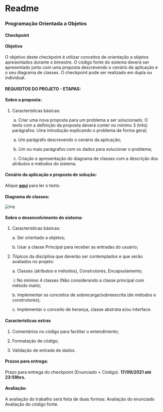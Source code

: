 # Readme

### **Programação Orientada a Objetos**

#### **Checkpoint**

#### **Objetivo**

O objetivo deste checkpoint é utilizar conceitos de orientação a objetos apresentados durante o bimestre. O código fonte do sistema deverá ser apresentado junto com uma proposta descrevendo o cenário de aplicação e o seu diagrama de classes. O checkpoint pode ser realizado em dupla ou individual. 



#### **REQUISITOS DO PROJETO -** **ETAPAS**:



#### **Sobre a proposta:**

1. Características básicas:

   ​	a. Criar uma nova proposta para um problema a ser solucionado. O texto com a definição da proposta deverá conter no 		mínimo 3 (três) parágrafos: Uma introdução explicando o problema de forma geral; 

   ​	a. Um parágrafo descrevendo o cenário da aplicação;

   ​	b. Um ou mais parágrafos com os dados para solucionar o problema;

   ​	c. Criação e apresentação do diagrama de classes com a descrição dos atributos e métodos do sistema.



#### **Cenário da aplicação e proposta de solução:**



Alique **[aqui](https://github.com/FlipeFrontDev/dh-poo-checkpoint1/blob/main/Proposta%20do%20sistema-checkpoint.pdf)** para ler o texto.



#### **Diagrama de classes:**



<img src="https://i.imgur.com/Q02zzMy.png" alt="img" style="zoom:80%;" />



#### **Sobre o desenvolvimento do sistema:**

1. Características básicas:

   a. Ser orientado a objetos;

   b. Usar a classe Principal para receber as entradas do usuário;

   

2. Tópicos da disciplina que deverão ser contemplados e que serão avaliados no projeto:

   a. Classes (atributos e métodos), Construtores, Encapsulamento;

   ​	i: No mínimo 4 classes (Não considerando a classe principal com método main);

   b. Implementar os conceitos de sobrecarga/sobreescrita (de métodos e construtores);

   c. Implementar o conceito de herança, classe abstrata e/ou interface.



#### **Características extras**

1. Comentários no código para facilitar o entendimento;

2. Formatação de código;
3. Validação de entrada de dados.



#### **Prazos para entrega:** 

Prazo para entrega do checkpoint (Enunciado + Código).  **17/09/2021 até 23:59hrs.**

#### **Avaliação:** 

A avaliação do trabalho será feita de duas formas: Avaliação do enunciado Avaliação do código fonte.